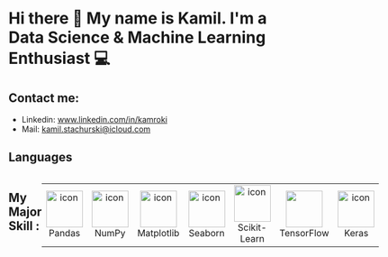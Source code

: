 # Hi there 👋 My name is Kamil. I'm a Data Science & Machine Learning Enthusiast 💻

## Contact me:
* Linkedin: www.linkedin.com/in/kamroki
* Mail: kamil.stachurski@icloud.com

## Languages
<div style="display: flex; align-items: flex-start; align: center">
<table align="center">
  <tr>
    <td align="center" width="96">
        <a href="https://www.python.org" ><img src="https://cdn.freebiesupply.com/logos/large/2x/python-5-logo-png-transparent.png" alt="icon" width="65" height="65" /></a>
      <br>Python
    </td>
    <td align="center" width="96">
          <a href="https://www.postgresql.org">
            <img src="https://upload.wikimedia.org/wikipedia/commons/thumb/2/29/Postgresql_elephant.svg/1920px-Postgresql_elephant.svg.png" alt="icon" width="65" height="65" />
          </a>
          <br>PostgreSQL
        </td>
    <td align="center" width="96">
        <a href="https://www.mathworks.com/products/matlab.html" ><img src="https://upload.wikimedia.org/wikipedia/commons/2/21/Matlab_Logo.png" alt="icon" width="65" height="65" /></a>
      <br>Matlab
    </td>
    </tr>
</table>
<br><br>  
</p>

##  My Major Skill :  
<div style="display: flex; align-items: flex-start; align: center">
<table align="center">
  <tr>
    <td align="center" width="96">
        <a href="https://pandas.pydata.org" ><img src="https://pandas.pydata.org/static/img/pandas_mark_white.svg" alt="icon" width="65" height="65" /></a>
      <br>Pandas
    </td>
    <td align="center" width="96">
      <a href="https://numpy.org">
        <img src="https://seeklogo.com/images/N/numpy-logo-479C24EC79-seeklogo.com.png" alt="icon" width="65" height="65" />
      </a>
      <br>NumPy
    </td>
    <td align="center" width="96">
      <a href='https://matplotlib.org'>
        <img src="https://upload.wikimedia.org/wikipedia/commons/0/01/Created_with_Matplotlib-logo.svg" alt="icon" width="65" height="65" />
      </a>
      <br>Matplotlib
    </td>
    <td align="center" width="96">
      <a href='https://seaborn.pydata.org'>
        <img src="https://seeklogo.com/images/S/seaborn-logo-244EB2DEC5-seeklogo.com.png" alt="icon" width="65" height="65" />
      </a>
      <br>Seaborn
    </td>
    <td align="center" width="96">
      <a href='https://scikit-learn.org/stable/'>
        <img src="https://seeklogo.com/images/S/scikit-learn-logo-8766D07E2E-seeklogo.com.png" alt="icon" width="65" height="65" />
      </a>
      <br>Scikit-Learn
    </td>
   <td align="center" width="96">
      <a href='https://www.tensorflow.org/?hl=en'>
        <img src="https://upload.wikimedia.org/wikipedia/commons/2/2d/Tensorflow_logo.svg" width="65" height="65" />
      </a>
      <br>TensorFlow
    </td>
  <td align="center" width="96">
      <a href='https://keras.io'>
        <img src="https://res.cloudinary.com/apideck/image/upload/w_196,f_auto/v1614063907/marketplaces/ckhg56iu1mkpc0b66vj7fsj3o/listings/abxnujenvxm9lx0orn4k.png" alt="icon" width="65" height="65" />
      </a>
      <br>Keras
 </tr>
</table>
<br><br>  

</p>
